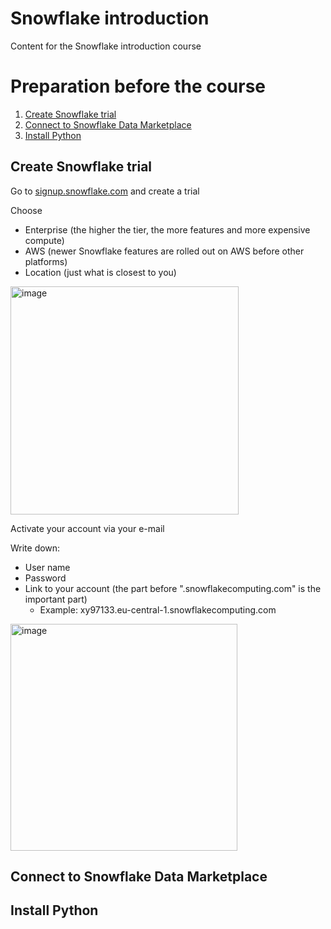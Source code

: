 # Snowflake introduction

Content for the Snowflake introduction course

# Preparation before the course 

1. [Create Snowflake trial](#create-snowflake-trial)
1. [Connect to Snowflake Data Marketplace](#connect-to-snowflake-data-marketplace)
1. [Install Python](#install-python)


## Create Snowflake trial

Go to [signup.snowflake.com](https://signup.snowflake.com/) and create a trial

Choose
 - Enterprise (the higher the tier, the more features and more expensive compute)
 - AWS (newer Snowflake features are rolled out on AWS before other platforms)
 - Location (just what is closest to you)

<img width="365" alt="image" src="https://user-images.githubusercontent.com/7769335/159672379-fd9e5cfa-a318-4b15-8d24-e730877d4909.png">

Activate your account via your e-mail

Write down:
- User name
- Password
- Link to your account (the part before ".snowflakecomputing.com" is the important part)
  - Example: xy97133.eu-central-1.snowflakecomputing.com
<img width="363" alt="image" src="https://user-images.githubusercontent.com/7769335/159674460-7efb31f1-9d25-47f3-9dc2-6a4d6af1f15f.png">


## Connect to Snowflake Data Marketplace

## Install Python
